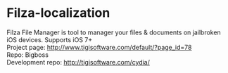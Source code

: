 # Filza-localization

Filza File Manager is tool to manager your files & documents on jailbroken iOS devices. Supports iOS 7+ <br />
Project page: http://www.tigisoftware.com/default/?page_id=78 <br />
Repo: Bigboss <br />
Development repo: http://tigisoftware.com/cydia/

